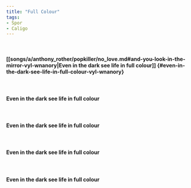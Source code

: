 ```yaml
---
title: "Full Colour"
tags:
- Spor
- Caligo
---
```

&nbsp;
#### [[songs/a/anthony_rother/popkiller/no_love.md#and-you-look-in-the-mirror-vyl-wnanory|Even in the dark see life in full colour]] {#even-in-the-dark-see-life-in-full-colour-vyl-wnanory}
&nbsp;
#### Even in the dark see life in full colour
&nbsp;
#### Even in the dark see life in full colour
&nbsp;
#### Even in the dark see life in full colour
&nbsp;
#### Even in the dark see life in full colour
